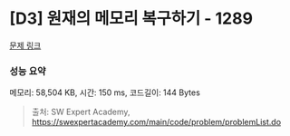 # [D3] 원재의 메모리 복구하기 - 1289 

[문제 링크](https://swexpertacademy.com/main/code/problem/problemDetail.do?contestProbId=AV19AcoKI9sCFAZN) 

### 성능 요약

메모리: 58,504 KB, 시간: 150 ms, 코드길이: 144 Bytes



> 출처: SW Expert Academy, https://swexpertacademy.com/main/code/problem/problemList.do
